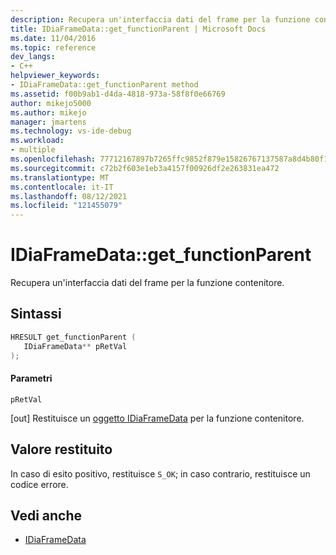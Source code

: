 ```yaml
---
description: Recupera un'interfaccia dati del frame per la funzione contenitore.
title: IDiaFrameData::get_functionParent | Microsoft Docs
ms.date: 11/04/2016
ms.topic: reference
dev_langs:
- C++
helpviewer_keywords:
- IDiaFrameData::get_functionParent method
ms.assetid: f00b9ab1-d4da-4818-973a-58f8f0e66769
author: mikejo5000
ms.author: mikejo
manager: jmartens
ms.technology: vs-ide-debug
ms.workload:
- multiple
ms.openlocfilehash: 77712167897b7265ffc9852f879e15826767137587a8d4b80f11b0ef20dd2438
ms.sourcegitcommit: c72b2f603e1eb3a4157f00926df2e263831ea472
ms.translationtype: MT
ms.contentlocale: it-IT
ms.lasthandoff: 08/12/2021
ms.locfileid: "121455079"
---
```

# <a name="idiaframedataget_functionparent"></a>IDiaFrameData::get_functionParent
Recupera un'interfaccia dati del frame per la funzione contenitore.

## <a name="syntax"></a>Sintassi

```C++
HRESULT get_functionParent ( 
   IDiaFrameData** pRetVal
);
```

#### <a name="parameters"></a>Parametri
 `pRetVal`

[out] Restituisce un [oggetto IDiaFrameData](../../debugger/debug-interface-access/idiaframedata.md) per la funzione contenitore.

## <a name="return-value"></a>Valore restituito
 In caso di esito positivo, restituisce `S_OK`; in caso contrario, restituisce un codice errore.

## <a name="see-also"></a>Vedi anche
- [IDiaFrameData](../../debugger/debug-interface-access/idiaframedata.md)
